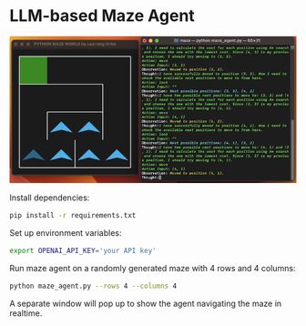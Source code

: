 # LLM-based Maze Agent

![screenshot](screenshot.png)

Install dependencies:

```bash
pip install -r requirements.txt
```

Set up environment variables:

```bash
export OPENAI_API_KEY='your API key'
```

Run maze agent on a randomly generated maze with 4 rows and 4 columns:

```bash
python maze_agent.py --rows 4 --columns 4
```

A separate window will pop up to show the agent navigating the maze
in realtime.
